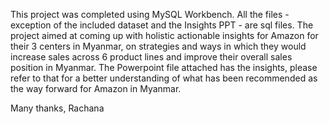 This project was completed using MySQL Workbench. All the files - exception of the included dataset and the Insights PPT - are sql files.
The project aimed at coming up with holistic actionable insights for Amazon for their 3 centers in Myanmar, on strategies and ways in which they would increase sales across 6 product lines and improve their overall sales position in Myanmar.
The Powerpoint file attached has the insights, please refer to that for a better understanding of what has been recommended as the way forward for Amazon in Myanmar.

Many thanks, Rachana
